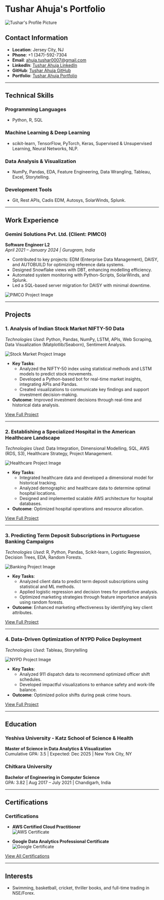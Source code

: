 # Tushar Ahuja's Portfolio

![Tushar's Profile Picture](assets/profile_picture.jpg)  <!-- Add your professional profile image -->

## Contact Information

- **Location**: Jersey City, NJ
- **Phone**: +1 (347)-592-7304
- **Email**: [ahuja.tushar0007@gmail.com](mailto:ahuja.tushar0007@gmail.com)
- **LinkedIn**: [Tushar Ahuja LinkedIn](#)
- **GitHub**: [Tushar Ahuja GitHub](https://github.com/TusharAhuja)
- **Portfolio**: [Tushar Ahuja Portfolio](#)

---

## Technical Skills

### Programming Languages
- Python, R, SQL

### Machine Learning & Deep Learning
- scikit-learn, TensorFlow, PyTorch, Keras, Supervised & Unsupervised Learning, Neural Networks, NLP.

### Data Analysis & Visualization
- NumPy, Pandas, EDA, Feature Engineering, Data Wrangling, Tableau, Excel, Storytelling.

### Development Tools
- Git, Rest APIs, Cadis EDM, Autosys, SolarWinds, Splunk.

---

## Work Experience

### Gemini Solutions Pvt. Ltd. (Client: PIMCO)
**Software Engineer L2**  
_April 2021 – January 2024 | Gurugram, India_

- Contributed to key projects: EDM (Enterprise Data Management), DAISY, and AUTOBUILD for optimizing reference data systems.
- Designed Snowflake views with DBT, enhancing modelling efficiency.
- Automated system monitoring with Python-Scripts, SolarWinds, and Splunk.
- Led a SQL-based server migration for DAISY with minimal downtime.

![PIMCO Project Image](assets/pimco_project.jpg)  <!-- Add a relevant image or diagram for your PIMCO project -->

---

## Projects

### 1. **Analysis of Indian Stock Market NIFTY-50 Data**
*Technologies Used*: Python, Pandas, NumPy, LSTM, APIs, Web Scraping, Data Visualization (Matplotlib/Seaborn), Sentiment Analysis.

![Stock Market Project Image](assets/stock_market.jpg)

- **Key Tasks**: 
    - Analyzed the NIFTY-50 index using statistical methods and LSTM models to predict stock movements.
    - Developed a Python-based bot for real-time market insights, integrating APIs and Pandas.
    - Created visualizations to communicate key findings and support investment decision-making.
- **Outcome**: Improved investment decisions through real-time and historical data analysis.

[View Full Project](#)  <!-- Link to your project repository -->

---

### 2. **Establishing a Specialized Hospital in the American Healthcare Landscape**
*Technologies Used*: Data Integration, Dimensional Modelling, SQL, AWS (RDS, S3), Healthcare Strategy, Project Management.

![Healthcare Project Image](assets/healthcare_project.jpg)

- **Key Tasks**:
    - Integrated healthcare data and developed a dimensional model for historical tracking.
    - Analyzed demographic and healthcare data to determine optimal hospital locations.
    - Designed and implemented scalable AWS architecture for hospital databases.
- **Outcome**: Optimized hospital operations and resource allocation.

[View Full Project](#)

---

### 3. **Predicting Term Deposit Subscriptions in Portuguese Banking Campaigns**
*Technologies Used*: R, Python, Pandas, Scikit-learn, Logistic Regression, Decision Trees, EDA, Random Forests.

![Banking Project Image](assets/banking_project.jpg)

- **Key Tasks**:
    - Analyzed client data to predict term deposit subscriptions using statistical and ML methods.
    - Applied logistic regression and decision trees for predictive analysis.
    - Optimized marketing strategies through feature importance analysis using random forests.
- **Outcome**: Enhanced marketing effectiveness by identifying key client attributes.

[View Full Project](#)

---

### 4. **Data-Driven Optimization of NYPD Police Deployment**
*Technologies Used*: Tableau, Storytelling

![NYPD Project Image](assets/nypd_project.jpg)

- **Key Tasks**:
    - Analyzed 911 dispatch data to recommend optimized officer shift schedules.
    - Developed impactful visualizations to enhance safety and work-life balance.
- **Outcome**: Optimized police shifts during peak crime hours.

[View Full Project](#)

---

## Education

### Yeshiva University - Katz School of Science & Health
**Master of Science in Data Analytics & Visualization**  
Cumulative GPA: 3.5 | Expected: Dec 2025 | New York City, NY

### Chitkara University
**Bachelor of Engineering in Computer Science**  
GPA: 3.82 | Aug 2017 – July 2021 | Chandigarh, India

---

## Certifications

### Certifications
- **AWS Certified Cloud Practitioner**  
  ![AWS Certificate](assets/aws_certificate.jpg)  <!-- Add an image of your AWS certification -->
  
- **Google Data Analytics Professional Certificate**  
  ![Google Certificate](assets/google_certificate.jpg)  <!-- Add an image of your Google certificate -->

[View All Certifications](#)  <!-- Link to certificates or related repositories -->

---

## Interests
- Swimming, basketball, cricket, thriller books, and full-time trading in NSE/Forex.
